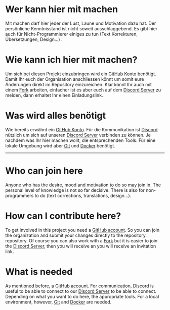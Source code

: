 # Wer kann hier mit machen

Mit machen darf hier jeder der Lust, Laune und Motivation dazu hat.
Der persönliche Kenntnisstand ist nicht soweit ausschlaggebend. Es gibt hier auch
für Nicht-Programmierer einiges zu tun (Text Korrekturen, Übersetzungen, Design...) .

# Wie kann ich hier mit machen?

Um sich bei diesen Projekt einzubringen wird ein [GitHub Konto](https://github.com/) benötigt.
Damit Ihr euch der Organisation anschliessen könnt um somit eure Änderungen direkt im Repository
einzureichen. Klar könnt Ihr auch mit einem [Fork](https://docs.github.com/de/pull-requests/collaborating-with-pull-requests/working-with-forks/about-forks)
arbeiten, einfacher ist es aber euch auf dem [Discord Server](https://discord.gg/5BUFEJBBdW) zu melden, dann
erhaltet Ihr einen Einladungslink.

# Was wird alles benötigt

Wie bereits erwähnt ein [GitHub Konto](https://github.com/).
Für die Kommunikation ist [Discord](https://discord.com/) nützlich um sich auf unseren [Discord Server](https://discord.gg/5BUFEJBBdW)
verbinden zu können.
Je nachdem was Ihr hier machen wollt, die entsprechenden Tools.
Für eine lokale Umgebung wird aber [Git](https://git-scm.com/) und [Docker](https://www.docker.com/products/docker-desktop/)
benötigt.

---

# Who can join here

Anyone who has the desire, mood and motivation to do so may join in.
The personal level of knowledge is not so far decisive. There is also
for non-programmers to do (text corrections, translations, design...).

# How can I contribute here?

To get involved in this project you need a [GitHub account](https://github.com/).
So you can join the organization and submit your changes directly to the repository.
repository. Of course you can also work with a [Fork](https://docs.github.com/de/pull-requests/collaborating-with-pull-requests/working-with-forks/about-forks)
but it is easier to join the [Discord Server](https://discord.gg/5BUFEJBBdW), then you will receive an
you will receive an invitation link.

# What is needed

As mentioned before, a [GitHub account](https://github.com/).
For communication, [Discord](https://discord.com/) is useful to be able to connect to our [Discord Server](https://discord.gg/5BUFEJBBdW)
to be able to connect.
Depending on what you want to do here, the appropriate tools.
For a local environment, however, [Git](https://git-scm.com/) and [Docker](https://www.docker.com/products/docker-desktop/)
are needed.
